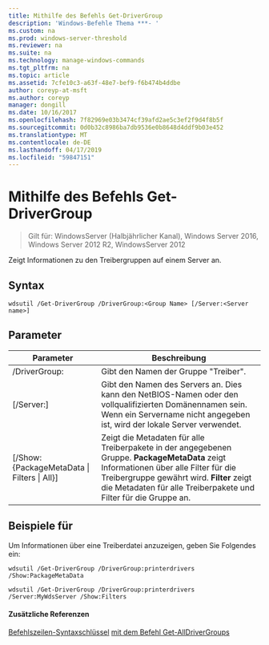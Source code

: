 ```yaml
---
title: Mithilfe des Befehls Get-DriverGroup
description: 'Windows-Befehle Thema ***- '
ms.custom: na
ms.prod: windows-server-threshold
ms.reviewer: na
ms.suite: na
ms.technology: manage-windows-commands
ms.tgt_pltfrm: na
ms.topic: article
ms.assetid: 7cfe10c3-a63f-48e7-bef9-f6b474b4ddbe
author: coreyp-at-msft
ms.author: coreyp
manager: dongill
ms.date: 10/16/2017
ms.openlocfilehash: 7f82969e03b3474cf39afd2ae5c3ef2f9d4f8b5f
ms.sourcegitcommit: 0d0b32c8986ba7db9536e0b8648d4ddf9b03e452
ms.translationtype: MT
ms.contentlocale: de-DE
ms.lasthandoff: 04/17/2019
ms.locfileid: "59847151"
---
```

# <a name="using-the-get-drivergroup-command"></a>Mithilfe des Befehls Get-DriverGroup

>Gilt für: WindowsServer (Halbjährlicher Kanal), Windows Server 2016, Windows Server 2012 R2, WindowsServer 2012

Zeigt Informationen zu den Treibergruppen auf einem Server an.
## <a name="syntax"></a>Syntax
```
wdsutil /Get-DriverGroup /DriverGroup:<Group Name> [/Server:<Server name>]
```
## <a name="parameters"></a>Parameter
|Parameter|Beschreibung|
|-------|--------|
|/DriverGroup:<Group Name>|Gibt den Namen der Gruppe "Treiber".|
|[/Server:<Server name>]|Gibt den Namen des Servers an. Dies kann den NetBIOS-Namen oder den vollqualifizierten Domänennamen sein.  Wenn ein Servername nicht angegeben ist, wird der lokale Server verwendet.|
|[/Show: {PackageMetaData &#124; Filters &#124; All}]|Zeigt die Metadaten für alle Treiberpakete in der angegebenen Gruppe. **PackageMetaData** zeigt Informationen über alle Filter für die Treibergruppe gewährt wird. **Filter** zeigt die Metadaten für alle Treiberpakete und Filter für die Gruppe an.|
## <a name="BKMK_examples"></a>Beispiele für
Um Informationen über eine Treiberdatei anzuzeigen, geben Sie Folgendes ein:
```
wdsutil /Get-DriverGroup /DriverGroup:printerdrivers /Show:PackageMetaData
```
```
wdsutil /Get-DriverGroup /DriverGroup:printerdrivers /Server:MyWdsServer /Show:Filters
```
#### <a name="additional-references"></a>Zusätzliche Referenzen
[Befehlszeilen-Syntaxschlüssel](command-line-syntax-key.md)
[mit dem Befehl Get-AllDriverGroups](using-the-get-alldrivergroups-command.md)
